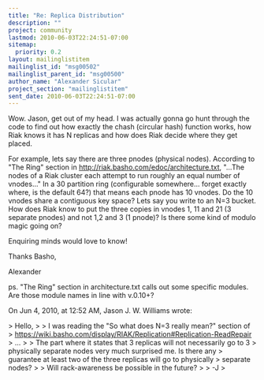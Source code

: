 ```yaml
---
title: "Re: Replica Distribution"
description: ""
project: community
lastmod: 2010-06-03T22:24:51-07:00
sitemap:
  priority: 0.2
layout: mailinglistitem
mailinglist_id: "msg00502"
mailinglist_parent_id: "msg00500"
author_name: "Alexander Sicular"
project_section: "mailinglistitem"
sent_date: 2010-06-03T22:24:51-07:00
---
```



Wow. Jason, get out of my head. I was actually gonna go hunt through the code 
to find out how exactly the chash (circular hash) function works, how Riak 
knows it has N replicas and how does Riak decide where they get placed. 

For example, lets say there are three pnodes (physical nodes). According to 
"The Ring" section in http://riak.basho.com/edoc/architecture.txt, "...The 
nodes of a Riak cluster each attempt to run roughly an equal number of 
vnodes..." In a 30 partition ring (configurable somewhere... forget exactly 
where, is the default 64?) that means each pnode has 10 vnodes. Do the 10 
vnodes share a contiguous key space? Lets say you write to an N=3 bucket. How 
does Riak know to put the three copies in vnodes 1, 11 and 21 (3 separate 
pnodes) and not 1,2 and 3 (1 pnode)? Is there some kind of modulo magic going 
on?

Enquiring minds would love to know!

Thanks Basho,

Alexander

ps. "The Ring" section in architecture.txt calls out some specific modules. Are 
those module names in line with v.0.10+?

On Jun 4, 2010, at 12:52 AM, Jason J. W. Williams wrote:

&gt; Hello,
&gt; 
&gt; I was reading the "So what does N=3 really mean?" section of
&gt; https://wiki.basho.com/display/RIAK/Replication#Replication-ReadRepair
&gt; ...
&gt; 
&gt; The part where it states that 3 replicas will not necessarily go to 3
&gt; physically separate nodes very much surprised me. Is there any
&gt; guarantee at least two of the three replicas will go to physically
&gt; separate nodes?
&gt; 
&gt; Will rack-awareness be possible in the future?
&gt; 
&gt; -J
&gt; 
